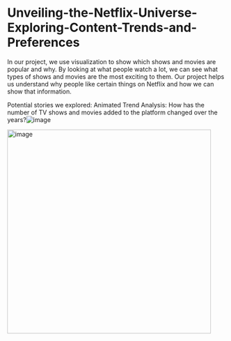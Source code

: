 # Unveiling-the-Netflix-Universe-Exploring-Content-Trends-and-Preferences
In our project, we use visualization to show which shows and movies are popular and why. By looking at what people watch a lot, we can see what types of shows and movies are the most exciting to them. Our project helps us understand why people like certain things on Netflix and how we can show that information.

Potential stories we explored:
Animated Trend Analysis: How has the number of TV shows and movies added to the platform changed over the years?![image](https://github.com/AkhilaM01/Unveiling-the-Netflix-Universe-Exploring-Content-Trends-and-Preferences/assets/142704117/ec1824a0-c906-469b-9a25-dd1743bc627a)


<img width="468" alt="image" src="https://github.com/AkhilaM01/Unveiling-the-Netflix-Universe-Exploring-Content-Trends-and-Preferences/assets/142704117/41dbd539-b2d2-41d6-ad46-8b18ba65f31d">

